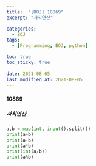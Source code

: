 ```yaml
---
title:  "[BOJ] 10869"
excerpt: "사칙연산"

categories:
  - BOJ
tags:
  - [Programming, BOJ, python]

toc: true
toc_sticky: true
 
date: 2021-08-05
last_modified_at: 2021-08-05
---
```


#### 10869
##### 사칙연산

```python
a,b = map(int, input().split())
print(a+b)
print(a-b)
print(a*b)
print(int(a/b))
print(a%b)
```